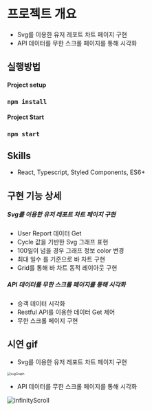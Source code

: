 # 프로젝트 개요

- Svg를 이용한 유저 레포트 차트 페이지 구현
- API 데이터를 무한 스크롤 페이지를 통해 시각화

## 실행방법

#### Project setup

### `npm install`

#### Project Start

### `npm start`

## Skills

- React, Typescript, Styled Components, ES6+

## 구현 기능 상세

##### Svg를 이용한 유저 레포트 차트 페이지 구현

- User Report 데이터 Get
- Cycle 값을 기반한 Svg 그래프 표현
- 100일이 넘을 경우 그래프 정보 color 변경
- 최대 일수 를 기준으로 바 차트 구현
- Grid를 통해 바 차트 동적 레이아웃 구현

##### API 데이터를 무한 스크롤 페이지를 통해 시각화

- 승객 데이터 시각화
- Restful API를 이용한 데이터 Get 제어
- 무한 스크롤 페이지 구현

## 시연 gif

- Svg를 이용한 유저 레포트 차트 페이지 구현

<img src="/Users/doyunhwang/Desktop/coding/reactproject/07 motionLabs/motionlabs-project/public/assets/svgGraph.gif" alt="svgGraph" style="zoom:50%;" />

- API 데이터를 무한 스크롤 페이지를 통해 시각화

![infinityScroll](/public/assets/infinityScroll.gif)
